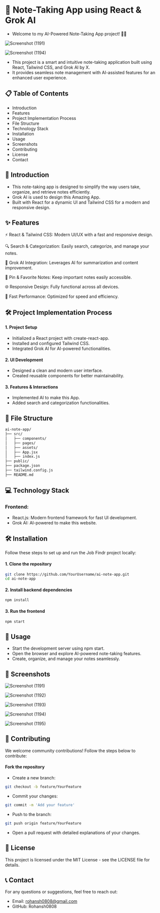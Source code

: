 # 📝 Note-Taking App using React & Grok AI

- Welcome to my AI-Powered Note-Taking App project! 🚀✨

![Screenshot (1191)](https://github.com/user-attachments/assets/eb70e5f6-55e6-409b-b4bc-d10572745905)


![Screenshot (1194)](https://github.com/user-attachments/assets/5ee5b667-8a0f-45d6-be32-3bbd789ee3f6)

- This project is a smart and intuitive note-taking application built using React, Tailwind CSS, and Grok AI by X.
- It provides seamless note management with AI-assisted features for an enhanced user experience.

## 📋 Table of Contents
- Introduction
- Features
- Project Implementation Process
- File Structure
- Technology Stack
- Installation
- Usage
- Screenshots
- Contributing
- License
- Contact

## 📘 Introduction

- This note-taking app is designed to simplify the way users take, organize, and retrieve notes efficiently.
- Grok AI is used to design this Amazing App.
- Built with React for a dynamic UI and Tailwind CSS for a modern and responsive design.

## ✨ Features

⚡ React & Tailwind CSS: Modern UI/UX with a fast and responsive design.

🔍 Search & Categorization: Easily search, categorize, and manage your notes.

🧠 Grok AI Integration: Leverages AI for summarization and content improvement.

📌 Pin & Favorite Notes: Keep important notes easily accessible.

🌐 Responsive Design: Fully functional across all devices.

🚀 Fast Performance: Optimized for speed and efficiency.



## 🛠 Project Implementation Process

#### 1. Project Setup
- Initialized a React project with create-react-app.
- Installed and configured Tailwind CSS.
- Integrated Grok AI for AI-powered functionalities.

#### 2. UI Development
- Designed a clean and modern user interface.
- Created reusable components for better maintainability.


#### 3. Features & Interactions
- Implemented AI to make this App.
- Added search and categorization functionalities.



## 📁 File Structure

```bash
ai-note-app/
├── src/
│   ├── components/
│   ├── pages/
│   ├── assets/
│   ├── App.jsx
│   ├── index.js
├── public/
├── package.json
├── tailwind.config.js
├── README.md
```

## 💻 Technology Stack

### Frontend:
- React.js: Modern frontend framework for fast UI development.
- Grok AI: AI-powered to make this website.


## 🛠 Installation

Follow these steps to set up and run the Job Findr project locally:

#### 1. Clone the repository
```bash
git clone https://github.com/YourUsername/ai-note-app.git
cd ai-note-app
```

#### 2. Install backend dependencies

```bash
npm install
```

#### 3. Run the frontend

```bash
npm start
```

## 🚀 Usage
- Start the development server using npm start.
- Open the browser and explore AI-powered note-taking features.
- Create, organize, and manage your notes seamlessly.


## 📸 Screenshots

![Screenshot (1191)](https://github.com/user-attachments/assets/eb70e5f6-55e6-409b-b4bc-d10572745905)

![Screenshot (1192)](https://github.com/user-attachments/assets/de1fd424-a26c-40d0-93d0-322503617d64)

![Screenshot (1193)](https://github.com/user-attachments/assets/c677e1f4-a9dc-4291-aea2-da780a1b7c93)

![Screenshot (1194)](https://github.com/user-attachments/assets/5ee5b667-8a0f-45d6-be32-3bbd789ee3f6)

![Screenshot (1195)](https://github.com/user-attachments/assets/90cb4e7a-a853-46c3-acd1-f769af024106)

## 🤝 Contributing
We welcome community contributions! Follow the steps below to contribute:

#### Fork the repository
- Create a new branch:
```bash
git checkout -b feature/YourFeature
```

- Commit your changes:
```bash
git commit -m 'Add your feature'
```

- Push to the branch:
```bash
git push origin feature/YourFeature
```

- Open a pull request with detailed explanations of your changes.

## 📄 License

This project is licensed under the MIT License - see the LICENSE file for details.

## 📞 Contact
For any questions or suggestions, feel free to reach out:

- Email: rohansh0808@gmail.com
- GitHub: Rohansh0808
